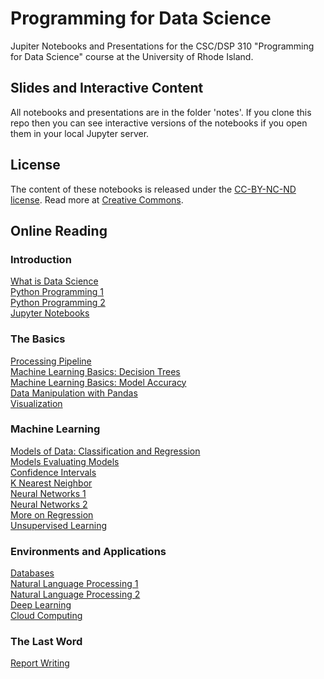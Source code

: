# Programming for Data Science

Jupiter Notebooks and Presentations for the CSC/DSP 310 "Programming for Data Science" course at the University of Rhode Island.

## Slides and Interactive Content
All notebooks and presentations are in the folder 'notes'.
If you clone this repo then you can see interactive versions of the notebooks if you open them in your local Jupyter server.

## License
The content of these notebooks is released under the [CC-BY-NC-ND license](https://creativecommons.org/licenses/by-sa/4.0/). Read more at [Creative Commons](https://creativecommons.org).

## Online Reading

### Introduction
[What is Data Science](https://github.com/lutzhamel/ds/blob/master/notes/01-What-is-Data-Science.pdf)<br>
[Python Programming 1](https://nbviewer.jupyter.org/github/lutzhamel/ds/blob/master/notes/02-python-programming.ipynb)<br>
[Python Programming 2](https://github.com/lutzhamel/ds/blob/master/notes/03-python-programming-2.pdf)<br>
[Jupyter Notebooks](https://github.com/lutzhamel/ds/blob/master/notes/04-notebooks.pdf)<br>

### The Basics
[Processing Pipeline](https://nbviewer.jupyter.org/github/lutzhamel/ds/blob/master/notes/05-processing-pipeline.ipynb)<br>
[Machine Learning Basics: Decision Trees](https://github.com/lutzhamel/ds/blob/master/notes/06-machine-learning-basics-1.pdf)<br>
[Machine Learning Basics: Model Accuracy](https://nbviewer.jupyter.org/github/lutzhamel/ds/blob/master/notes/07-machine-learning-basics-2.ipynb)<br>
[Data Manipulation with Pandas](https://nbviewer.jupyter.org/github/lutzhamel/ds/blob/master/notes/08-data-manipulation-pandas.ipynb)<br>
[Visualization](https://nbviewer.jupyter.org/github/lutzhamel/ds/blob/master/notes/09-visualization.ipynb)<br>

### Machine Learning
[Models of Data: Classification and Regression](https://nbviewer.jupyter.org/github/lutzhamel/ds/blob/master/notes/10-models.ipynb)<br>
[Models Evaluating Models](https://nbviewer.jupyter.org/github/lutzhamel/ds/blob/master/notes/11-models-2.ipynb)<br>
[Confidence Intervals](https://nbviewer.jupyter.org/github/lutzhamel/ds/blob/master/notes/12-models-3.ipynb)<br>
[K Nearest Neighbor](https://nbviewer.jupyter.org/github/lutzhamel/ds/blob/master/notes/13-KNN.ipynb)<br>
[Neural Networks 1](https://github.com/lutzhamel/ds/blob/master/notes/14-ANN.pdf)<br>
[Neural Networks 2](https://nbviewer.jupyter.org/github/lutzhamel/ds/blob/master/notes/15-ANN-2.ipynb)<br>
[More on Regression](https://nbviewer.jupyter.org/github/lutzhamel/ds/blob/master/notes/16a-regression.ipynb)<br>
[Unsupervised Learning](https://nbviewer.jupyter.org/github/lutzhamel/ds/blob/master/notes/17a-unsupervised-learning.ipynb)<br>

### Environments and Applications
[Databases](https://nbviewer.jupyter.org/github/lutzhamel/ds/blob/master/notes/20-databases.ipynb)<br>
[Natural Language Processing 1](https://nbviewer.jupyter.org/github/lutzhamel/ds/blob/master/notes/18a-NLP.ipynb)<br>
[Natural Language Processing 2](https://nbviewer.jupyter.org/github/lutzhamel/ds/blob/master/notes/19a-NLP-2.ipynb)<br>
[Deep Learning](https://nbviewer.jupyter.org/github/lutzhamel/ds/blob/master/notes/22-deep-learning.ipynb)<br>
[Cloud Computing](https://nbviewer.jupyter.org/github/lutzhamel/ds/blob/master/notes/23-cloud-computing.ipynb)<br>

### The Last Word
[Report Writing](https://nbviewer.jupyter.org/github/lutzhamel/ds/blob/master/notes/21-report-writing.ipynb)<br>
